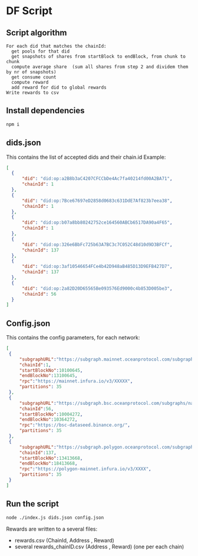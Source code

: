 # DF Script

## Script algorithm

```text
For each did that matches the chainId:
  get pools for that did
  get snapshots of shares from startBlock to endBlock, from chunk to chunk
  compute average share  (sum all shares from step 2 and dividem them by nr of snapshots)
  get consume count
  compute reward
  add reward for did to global rewards
Write rewards to csv
```

## Install dependencies
```bash
npm i
```

## dids.json
  This contains the list of accepted dids and their chain.id
  Example:
  ```json
  [
    {
        "did": "did:op:a2B8b3aC4207CFCCbDe4Ac7fa40214fd00A2BA71",
        "chainId": 1
    },
    {
        "did": "did:op:7Bce67697eD2858d0683c631DdE7Af823b7eea38",
        "chainId": 1
    },
    {
        "did": "did:op:b07a8bb80242752ce164560ABCb6517DA90a4F65",
        "chainId": 1
    },
    {
        "did": "did:op:326e6BbFc725b63A7BC3c7C052C48d10d9D3BFCf",
        "chainId": 137
    },
    {
        "did": "did:op:3af10546654FCe4b42D948aB485D13D9EFB427D7",
        "chainId": 137
    },
    {
        "did": "did:op:2a82D20D65565Be093576Ed9000c4b853D005be3",
        "chainId": 56
    }
]
```

## Config.json
   This contains the config parameters, for each network:
   ```json
   [
    {
        "subgraphURL":"https://subgraph.mainnet.oceanprotocol.com/subgraphs/name/oceanprotocol/ocean-subgraph",
        "chainId":1,
        "startBlockNo":10100645,
        "endBlockNo":13100645,
        "rpc":"https://mainnet.infura.io/v3/XXXXX",
        "partitions": 35
    },
    {
        "subgraphURL":"https://subgraph.bsc.oceanprotocol.com/subgraphs/name/oceanprotocol/ocean-subgraph",
        "chainId":56,
        "startBlockNo":10004272,
        "endBlockNo":10364272,
        "rpc":"https://bsc-dataseed.binance.org/",
        "partitions": 35
    },
    {
        "subgraphURL":"https://subgraph.polygon.oceanprotocol.com/subgraphs/name/oceanprotocol/ocean-subgraph",
        "chainId":137,
        "startBlockNo":13413668,
        "endBlockNo":18413668,
        "rpc":"https://polygon-mainnet.infura.io/v3/XXXX",
        "partitions": 35
    }
]
   ```
      

## Run the script
```bash
node ./index.js dids.json config.json 
```
Rewards are written to a several files:
 - rewards.csv  (ChainId, Address , Reward)
 - several rewards_chainID.csv  (Address , Reward) (one per each chain)
